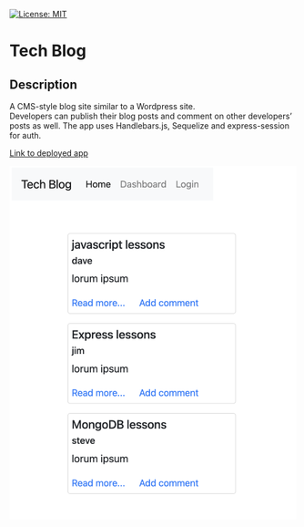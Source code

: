 
 [![License: MIT](https://img.shields.io/badge/License-MIT-yellow.svg)](https://opensource.org/licenses/MIT)
# Tech Blog

## Description

A CMS-style blog site similar to a Wordpress site.     
Developers can publish their blog posts and comment on other developers’ posts as well. 
The app uses Handlebars.js, Sequelize and express-session for auth. 

[Link to deployed app](https://tech-blog-nadel-de05ab63c4c8.herokuapp.com/)    

![screenshot](images/screenshot-techblog.png) 